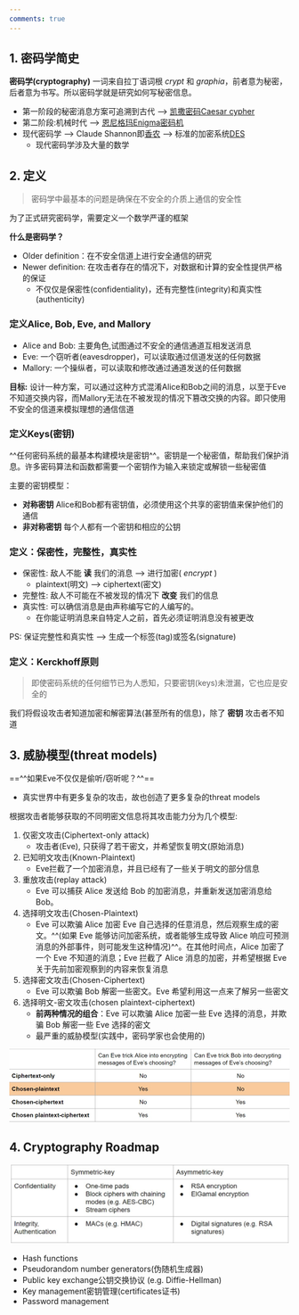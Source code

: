 ```yaml
---
comments: true
---
```


## 1. 密码学简史
**密码学(cryptography)** 一词来自拉丁语词根 *crypt* 和 *graphia*，前者意为秘密，后者意为书写。所以密码学就是研究如何写秘密信息。

- 第一阶段的秘密消息方案可追溯到古代 -->  [凯撒密码Caesar cypher](https://zh.wikipedia.org/zh-cn/%E5%87%B1%E6%92%92%E5%AF%86%E7%A2%BC)
- 第二阶段:机械时代  --> [恩尼格玛Enigma密码机](https://zh.wikipedia.org/zh-cn/%E6%81%A9%E5%B0%BC%E6%A0%BC%E7%8E%9B%E5%AF%86%E7%A0%81%E6%9C%BA)
- 现代密码学  --> Claude Shannon即[香农](https://zh.wikipedia.org/wiki/%E5%85%8B%E5%8A%B3%E5%BE%B7%C2%B7%E9%A6%99%E5%86%9C) --> 标准的加密系统[DES](https://zh.m.wikipedia.org/wiki/%E8%B3%87%E6%96%99%E5%8A%A0%E5%AF%86%E6%A8%99%E6%BA%96)
    *  现代密码学涉及大量的数学
## 2. 定义
> 密码学中最基本的问题是确保在不安全的介质上通信的安全性

为了正式研究密码学，需要定义一个数学严谨的框架

**什么是密码学？**

- Older definition：在不安全信道上进行安全通信的研究
- Newer definition: 在攻击者存在的情况下，对数据和计算的安全性提供严格的保证
    * 不仅仅是保密性(confidentiality)，还有完整性(integrity)和真实性(authenticity)    
### 定义Alice, Bob, Eve, and Mallory
- Alice and Bob: 主要角色,试图通过不安全的通信通道互相发送消息
- Eve: 一个窃听者(eavesdropper)，可以读取通过信道发送的任何数据
- Mallory: 一个操纵者，可以读取和修改通过通道发送的任何数据

**目标:** 设计一种方案，可以通过这种方式混淆Alice和Bob之间的消息，以至于Eve不知道交换内容，而Mallory无法在不被发现的情况下篡改交换的内容。即只使用不安全的信道来模拟理想的通信信道

### 定义Keys(密钥)
^^任何密码系统的最基本构建模块是密钥^^。密钥是一个秘密值，帮助我们保护消息。许多密码算法和函数都需要一个密钥作为输入来锁定或解锁一些秘密值

主要的密钥模型：

- **对称密钥** Alice和Bob都有密钥值，必须使用这个共享的密钥值来保护他们的通信
- **非对称密钥** 每个人都有一个密钥和相应的公钥

### 定义：保密性，完整性，真实性
- 保密性: 敌人不能 **读** 我们的消息  -->  进行加密( *encrypt* )
    * plaintext(明文) --> ciphertext(密文)
- 完整性: 敌人不可能在不被发现的情况下 **改变** 我们的信息
- 真实性: 可以确信消息是由声称编写它的人编写的。
    * 在你能证明消息来自特定人之前，首先必须证明消息没有被更改

PS: 保证完整性和真实性 --> 生成一个标签(tag)或签名(signature)

### 定义：Kerckhoff原则
> 即使密码系统的任何细节已为人悉知，只要密钥(keys)未泄漏，它也应是安全的

我们将假设攻击者知道加密和解密算法(甚至所有的信息)，除了 **密钥** 攻击者不知道

## 3. 威胁模型(threat models)
==^^如果Eve不仅仅是偷听/窃听呢？^^==

- 真实世界中有更多复杂的攻击，故也创造了更多复杂的threat models

根据攻击者能够获取的不同明密文信息将其攻击能力分为几个模型:

1. 仅密文攻击(Ciphertext-only attack)
    * 攻击者(Eve), 只获得了若干密文，并希望恢复明文(原始消息)
2. 已知明文攻击(Known-Plaintext)
    * Eve拦截了一个加密消息，并且已经有了一些关于明文的部分信息
3. 重放攻击(replay attack)
    * Eve 可以捕获 Alice 发送给 Bob 的加密消息，并重新发送加密消息给 Bob。
4. 选择明文攻击(Chosen-Plaintext)
    * Eve 可以欺骗 Alice 加密 Eve 自己选择的任意消息，然后观察生成的密文。^^(如果 Eve 能够访问加密系统，或者能够生成导致 Alice 响应可预测消息的外部事件，则可能发生这种情况)^^。在其他时间点，Alice 加密了一个 Eve 不知道的消息；Eve 拦截了 Alice 消息的加密，并希望根据 Eve 关于先前加密观察到的内容来恢复消息
4. 选择密文攻击(Chosen-Ciphertext)
    * Eve 可以欺骗 Bob 解密一些密文。Eve 希望利用这一点来了解另一些密文
6. 选择明文-密文攻击(chosen plaintext-ciphertext)
    * **前两种情况的组合**：Eve 可以欺骗 Alice 加密一些 Eve 选择的消息，并欺骗 Bob 解密一些 Eve 选择的密文
    * 最严重的威胁模型(实践中，密码学家也会使用的)

![](./assets/Snipaste_2023-12-29_20-32-31.jpg)

## 4. Cryptography Roadmap

![roadmap](./assets/2023-12-29_20-49-14.jpg)

- Hash functions
- Pseudorandom number generators(伪随机生成器)
- Public key exchange公钥交换协议 (e.g. Diffie-Hellman)
- Key management密钥管理(certificates证书)
- Password management

